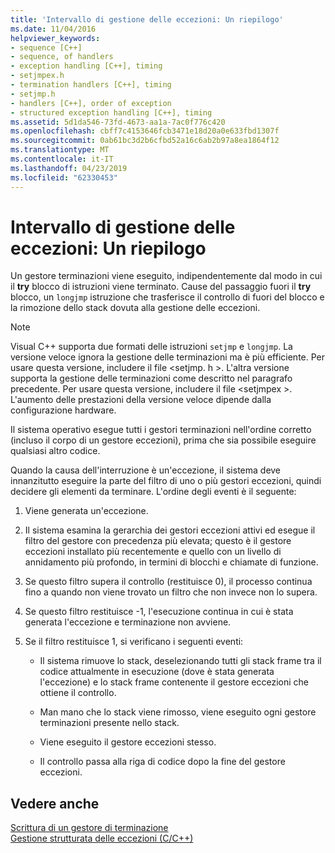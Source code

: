 ```yaml
---
title: 'Intervallo di gestione delle eccezioni: Un riepilogo'
ms.date: 11/04/2016
helpviewer_keywords:
- sequence [C++]
- sequence, of handlers
- exception handling [C++], timing
- setjmpex.h
- termination handlers [C++], timing
- setjmp.h
- handlers [C++], order of exception
- structured exception handling [C++], timing
ms.assetid: 5d1da546-73fd-4673-aa1a-7ac0f776c420
ms.openlocfilehash: cbff7c4153646fcb3471e18d20a0e633fbd1307f
ms.sourcegitcommit: 0ab61bc3d2b6cfbd52a16c6ab2b97a8ea1864f12
ms.translationtype: MT
ms.contentlocale: it-IT
ms.lasthandoff: 04/23/2019
ms.locfileid: "62330453"
---
```

# <a name="timing-of-exception-handling-a-summary"></a>Intervallo di gestione delle eccezioni: Un riepilogo

Un gestore terminazioni viene eseguito, indipendentemente dal modo in cui il **try** blocco di istruzioni viene terminato. Cause del passaggio fuori il **try** blocco, un `longjmp` istruzione che trasferisce il controllo di fuori del blocco e la rimozione dello stack dovuta alla gestione delle eccezioni.

> [!NOTE]
>  Visual C++ supporta due formati delle istruzioni `setjmp` e `longjmp`. La versione veloce ignora la gestione delle terminazioni ma è più efficiente. Per usare questa versione, includere il file \<setjmp. h >. L'altra versione supporta la gestione delle terminazioni come descritto nel paragrafo precedente. Per usare questa versione, includere il file \<setjmpex >. L'aumento delle prestazioni della versione veloce dipende dalla configurazione hardware.

Il sistema operativo esegue tutti i gestori terminazioni nell'ordine corretto (incluso il corpo di un gestore eccezioni), prima che sia possibile eseguire qualsiasi altro codice.

Quando la causa dell'interruzione è un'eccezione, il sistema deve innanzitutto eseguire la parte del filtro di uno o più gestori eccezioni, quindi decidere gli elementi da terminare. L'ordine degli eventi è il seguente:

1. Viene generata un'eccezione.

1. Il sistema esamina la gerarchia dei gestori eccezioni attivi ed esegue il filtro del gestore con precedenza più elevata; questo è il gestore eccezioni installato più recentemente e quello con un livello di annidamento più profondo, in termini di blocchi e chiamate di funzione.

1. Se questo filtro supera il controllo (restituisce 0), il processo continua fino a quando non viene trovato un filtro che non invece non lo supera.

1. Se questo filtro restituisce -1, l'esecuzione continua in cui è stata generata l'eccezione e terminazione non avviene.

1. Se il filtro restituisce 1, si verificano i seguenti eventi:

   - Il sistema rimuove lo stack, deselezionando tutti gli stack frame tra il codice attualmente in esecuzione (dove è stata generata l'eccezione) e lo stack frame contenente il gestore eccezioni che ottiene il controllo.

   - Man mano che lo stack viene rimosso, viene eseguito ogni gestore terminazioni presente nello stack.

   - Viene eseguito il gestore eccezioni stesso.

   - Il controllo passa alla riga di codice dopo la fine del gestore eccezioni.

## <a name="see-also"></a>Vedere anche

[Scrittura di un gestore di terminazione](../cpp/writing-a-termination-handler.md)<br/>
[Gestione strutturata delle eccezioni (C/C++)](../cpp/structured-exception-handling-c-cpp.md)